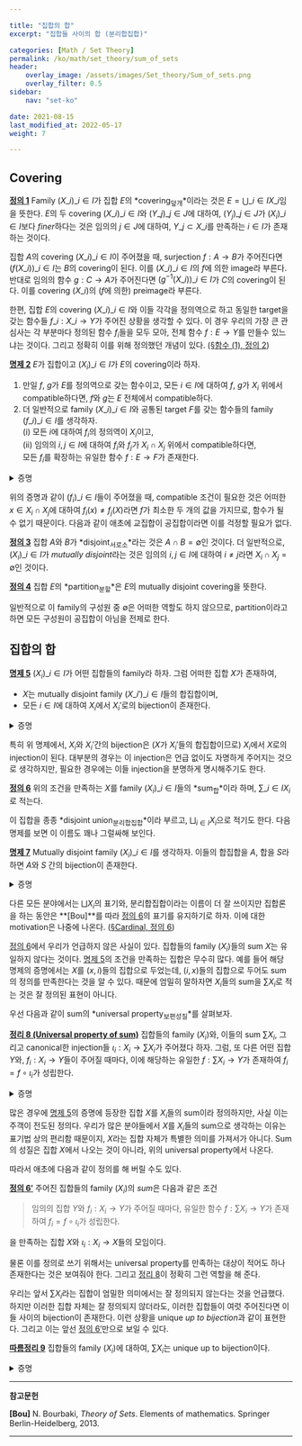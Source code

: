 ```yaml
---

title: "집합의 합"
excerpt: "집합들 사이의 합 (분리합집합)"

categories: [Math / Set Theory]
permalink: /ko/math/set_theory/sum_of_sets
header:
    overlay_image: /assets/images/Set_theory/Sum_of_sets.png
    overlay_filter: 0.5
sidebar: 
    nav: "set-ko"

date: 2021-08-15
last_modified_at: 2022-05-17
weight: 7

---
```


## Covering
<div class="definition" markdown="1">

<ins id="df1">**정의 1**</ins> Family $(X\_i)\_{i\in I}$가 집합 $E$의 *covering<sub>덮개</sub>*이라는 것은 $E=\bigcup\_{i\in I} X\_i$임을 뜻한다. $E$의 두 covering $(X\_i)\_{i\in I}$와 $(Y\_j)\_{j\in J}$에 대하여, $(Y_j)\_{j\in J}$가 $(X_i)\_{i\in I}$보다 *finer*하다는 것은 임의의 $j\in J$에 대하여, $Y\_j\subset X\_i$를 만족하는 $i\in I$가 존재하는 것이다.

</div>


집합 $A$의 covering $(X\_i)\_{i\in I}$이 주어졌을 때, surjection $f:A\rightarrow B$가 주어진다면 $(f(X\_i))\_{i\in I}$는 $B$의 covering이 된다. 이를 $(X\_i)\_{i\in I}$의 $f$에 의한 image라 부른다. 반대로 임의의 함수 $g:C\rightarrow A$가 주어진다면 $(g^{-1}(X\_i))\_{i\in I}$가 $C$의 covering이 된다. 이를 covering $(X\_i)$의 ($f$에 의한) preimage라 부른다.

한편, 집합 $E$의 covering $(X\_i)\_{i\in I}$와 이들 각각을 정의역으로 하고 동일한 target을 갖는 함수들 $f\_i:X\_i\rightarrow Y$가 주어진 상황을 생각할 수 있다. 이 경우 우리의 가장 큰 관심사는 각 부분마다 정의된 함수 $f_i$들을 모두 모아, 전체 함수 $f:E\rightarrow Y$를 만들수 있느냐는 것이다. 그리고 정확히 이를 위해 정의했던 개념이 있다. ([§함수 (1), 정의 2](/ko/math/set_theory/functions_1#df2))

<div class="proposition" markdown="1">

<ins id="pp2">**명제 2**</ins>  $E$가 집합이고 $(X_i)\_{i\in I}$가 $E$의 covering이라 하자. 

1. 만일 $f$, $g$가 $E$를 정의역으로 갖는 함수이고, 모든 $i\in I$에 대하여 $f$, $g$가 $X_i$ 위에서 compatible하다면, $f$와 $g$는 $E$ 전체에서 compatible하다.  
2. 더 일반적으로 family $(X\_i)\_{i\in I}$와 공통된 target $F$를 갖는 함수들의 family $(f\_i)\_{i\in I}$를 생각하자.  
     (i) 모든 $i$에 대하여 $f_i$의 정의역이 $X_i$이고,  
     (ii) 임의의 $i, j\in I$에 대하여 $f_i$와 $f_j$가 $X_i\cap X_j$ 위에서 compatible하다면,  
    모든 $f_i$를 확장하는 유일한 함수 $f:E\rightarrow F$가 존재한다. 
</div>

<details class="proof" markdown="1">
<summary>증명</summary>
우선 첫 번째 주장을 보이기 위해 임의의 $x\in E$가 주어졌다고 하자. $(X_i)\_{i\in I}$가 $E$를 cover하므로, 어떤 $i\in I$가 존재하여 $x\in X_i$이다. 그런데 $f$와 $g$는 $X_i$ 위에서 compatible하므로 $f(x)=g(x)$이다. $x$가 임의의 원소이므로 $f$와 $g$는 $E$ 전체에서 compatible하다.

이제 두 번째를 증명하기 위해, $f_i$들의 그래프를 $F_i$라 하자. 우리는 $F=\bigcup\_{i\in I} F_i$가 functional graph임을 보일 것이다. 즉, 임의로 주어진 $x\in \bigcup\_{i\in I} X_i$에 대하여,

>만일 $(x,y)\in F$이고 $(x,y')\in F$라면 $y=y'$

임을 보여야 한다. 그런데 만일 <sub>$(x,y)\in F$이고 $(X,y')\in F$</sub>라면, <sub>어떤 $i$, $j$에 대하여 $(x,y)\in F_i$이고 $(x,y')\in F_j$</sub>이므로 $x\in X_i$, $y\in X_j$이다. 따라서 <sub>$x\in \operatorname{pr}\_1 f_i=X_i$이고 $x\in\operatorname{pr}\_1 f_j=X_j$</sub>에서 $x\in X_i\cap X_j$이고, 집합 $X_i\cap X_j$ 위에서 $f_i$와 $f_j$는 compatible하므로 $y=f_i(x)=f_j(x)=y'$이다. 따라서 $F$는 functional이다.  
이 그래프의 정의역이 $\bigcup\_{i\in I} X_i$임은 자명하고, $f$의 유일성은 첫 번째 부분으로부터 자명하다. 만일 $f\_i$들을 확장하는 또다른 $g$가 존재한다면, 임의의 $i$에 대하여 $f$와 $g$가 모두 $X_i$에서 $f_i$와 compatible할 것이기 때문이다.

</details>

위의 증명과 같이 $(f_i)\_{i\in I}$들이 주어졌을 때, compatible 조건이 필요한 것은 어떠한 $x\in X_i\cap X_j$에 대하여 $f_i(x)\neq f_j(X)$라면 $f$가 최소한 두 개의 값을 가지므로, 함수가 될 수 없기 때문이다. 다음과 같이 애초에 교집합이 공집합이라면 이를 걱정할 필요가 없다.

<div class="definition" markdown="1">

<ins id="df3">**정의 3**</ins> 집합 $A$와 $B$가 *disjoint<sub>서로소</sub>*라는 것은 $A\cap B=\emptyset$인 것이다. 더 일반적으로, $(X_i)\_{i\in I}$가 *mutually disjoint*라는 것은 임의의 $i, j\in I$에 대하여 $i\neq j$라면 $X_i\cap X_j=\emptyset$인 것이다.

</div>

<div class="definition" markdown="1">

<ins id="df4">**정의 4**</ins> 집합 $E$의 *partition<sub>분할</sub>*은 $E$의 mutually disjoint covering을 뜻한다.

</div>

일반적으로 이 family의 구성원 중 $\emptyset$은 어떠한 역할도 하지 않으므로, partition이라고 하면 모든 구성원이 공집합이 아님을 전제로 한다. 

## 집합의 합

<div class="proposition" markdown="1">

<ins id="p53">**명제 5**</ins> $(X_i)\_{i\in I}$가 어떤 집합들의 family라 하자. 그럼 어떠한 집합 $X$가 존재하여, 

- $X$는 mutually disjoint family $(X\_i')\_{i\in I}$들의 합집합이며, 
- 모든 $i\in I$에 대하여 $X_i$에서 $X_i'$로의 bijection이 존재한다.

</div>
<details class="proof" markdown="1">
<summary>증명</summary>
$X_i'$를 $x\in X_i$를 만족하는 $(x, i)$들로 이루어진 집합이라 하자. 그럼 $(X_i')\_{i\in I}$는 mutually disjoint family이다. 또, 각각의 $X_i$에 대하여 $x\mapsto (x,i)$는 bijection이 된다. 따라서 $X=\bigcup\_{i\in I} X_i'$가 주어진 조건을 만족한다.
</details>

특히 위 명제에서, $X_i$와 $X_i'$간의 bijection은 ($X$가 $X_i'$들의 합집합이므로) $X_i$에서 $X$로의 injection이 된다. 대부분의 경우는 이 injection은 언급 없이도 자명하게 주어지는 것으로 생각하지만, 필요한 경우에는 이들 injection을 분명하게 명시해주기도 한다.

<div class="definition" markdown="1">

<ins id="df6">**정의 6**</ins> 위의 조건을 만족하는 $X$를 family $(X_i)\_{i\in I}$들의 *sum<sub>합</sub>*이라 하며, $\sum\_{i\in I} X_i$로 적는다.

</div>

이 집합을 종종 *disjoint union<sub>분리합집합</sub>*이라 부르고, $\bigsqcup_{i\in I} X_i$으로 적기도 한다. 다음 명제를 보면 이 이름도 꽤나 그럴싸해 보인다.

<div class="proposition" markdown="1">

<ins id="pp7">**명제 7**</ins> Mutually disjoint family $(X_i)\_{i\in I}$를 생각하자. 이들의 합집합을 $A$, 합을 $S$라 하면 $A$와 $S$ 간의 bijection이 존재한다.

</div>
<details class="proof" markdown="1">
<summary>증명</summary>
$f_i:X_i\rightarrow X_i\times\left\\{i\right\\}$를 $x\mapsto (x, i)$로 정의하자. 이제 $(f_i)\_{i\in I}$를 $\bigcup\_{i\in I} X_i=A$로 확장하면 된다.
</details>

다른 모든 분야에서는 $\bigsqcup X_i$의 표기와, 분리합집합이라는 이름이 더 잘 쓰이지만 집합론을 하는 동안은 **[Bou]**를 따라 [정의 6](#df6)의 표기를 유지하기로 하자. 이에 대한 motivation은 나중에 나온다. ([§Cardinal, 정의 6](/ko/math/set_theory/cardinals#df6))

[정의 6](#df6)에서 우리가 언급하지 않은 사실이 있다. 집합들의 family $(X_i)$들의 sum $X$는 유일하지 않다는 것이다. [명제 5](#pp5)의 조건을 만족하는 집합은 무수히 많다. 예를 들어 해당 명제의 증명에서는 $X$를 $(x,i)$들의 집합으로 두었는데, $(i,x)$들의 집합으로 두어도 sum의 정의를 만족한다는 것을 알 수 있다. 때문에 엄밀히 말하자면 $X_i$들의 sum을 $\sum X_i$로 적는 것은 잘 정의된 표현이 아니다.

우선 다음과 같이 sum의 *universal property<sub>보편성질</sub>*를 살펴보자.

<div class="proposition" markdown="1">

<ins id="thm8">**정리 8 (Universal property of sum)**</ins> 집합들의 family $(X_i)$와, 이들의 sum $\sum X_i$, 그리고 canonical한 injection들 $\iota_i:X_i\rightarrow\sum X_i$가 주어졌다 하자. 그럼, 또 다른 어떤 집합 $Y$와, $f_i:X_i\rightarrow Y$들이 주어질 때마다, 이에 해당하는 유일한 $f:\sum X_i\rightarrow Y$가 존재하여 $f_i=f\circ\iota_i$가 성립한다. 

</div>
<details class="proof" markdown="1">
<summary>증명</summary>

우선, 이러한 함수 $f$가 (존재한다면) 유일하다는 것을 보이자. 이를 위해서는 임의의 $x\in\sum X_i$에 대하여, 그 함숫값 $f(x)$가 항상 유일하게 결정된다는 것을 보이면 충분하다. $\sum X_i$는 어떤 mutually disjoint family $(X_i')$들의 합집합이므로, $x\in X_i'$이도록 하는 유일한 $i\in I$가 존재한다. 그럼 $\iota_i:X_i\rightarrow X_i'$가 bijection이므로, 또 다시 $X_i$의 유일한 원소 $x_i$가 존재하여 $\iota_i(x_i)=x$이도록 할 수 있다. 이제,

$$f(x)=f(\iota_i(x_i))=(f\circ\iota_i)(x_i)=f_i(x_i)$$

이므로, $x$에서의 함숫값 $f(x)$는 반드시 $f_i(x_i)$와 같아야 하고 따라서 $f$는 유일하게 결정된다.

이제 유일성 증명에서 힌트를 얻어, 함수 $f$의 존재성을 보이자. $f(x)$를 위의 식과 같이 $f_i(x_i)$로 *정의*하고, $f$가 실제로 함수가 된다는 것을 증명하면 된다. 예를 들어, 이렇게 정의하면 $f$는 모든 $\sum X_i$의 원소에 대해 정의가 될 것이며, 또 하나의 $x$는 위에서 이야기한 것과 같이 오직 하나의 함숫값만을 지정한다.

</details>

많은 경우에 [명제 5](#pp5)의 증명에 등장한 집합 $X$를 $X_i$들의 sum이라 정의하지만, 사실 이는 주객이 전도된 정의다. 우리가 많은 분야들에서 $X$를 $X_i$들의 sum으로 생각하는 이유는 표기법 상의 편리함 때문이지, $X$라는 집합 자체가 특별한 의미를 가져서가 아니다. Sum의 성질은 집합 $X$에서 나오는 것이 아니라, 위의 universal property에서 나온다.

따라서 애초에 다음과 같이 정의를 해 버릴 수도 있다.

<div class="definition" markdown="1">

<ins id="df6-1">**정의 6$'$**</ins> 주어진 집합들의 family $(X_i)$의 *sum*은 다음과 같은 조건
 
> 임의의 집합 $Y$와 $f_i:X_i\rightarrow Y$가 주어질 때마다, 유일한 함수 $f:\sum X_i\rightarrow Y$가 존재하여 $f_i=f\circ\iota_i$가 성립한다.

을 만족하는 집합 $X$와 $\iota_i:X_i\rightarrow X$들의 모임이다.

</div>

물론 이를 정의로 쓰기 위해서는 universal property를 만족하는 대상이 적어도 하나 존재한다는 것은 보여줘야 한다. 그리고 [정리 8](#thm8)이 정확히 그런 역할을 해 준다. 

우리는 앞서 $\sum X_i$라는 집합이 엄밀한 의미에서는 잘 정의되지 않는다는 것을 언급했다. 하지만 이러한 집합 자체는 잘 정의되지 않더라도, 이러한 집합들이 여럿 주어진다면 이들 사이의 bijection이 존재한다. 이런 상황을 unique *up to bijection*과 같이 표현한다. 그리고 이는 앞선 [정의 6$'$](#df6-1)만으로 보일 수 있다. 

<div class="proposition" markdown="1">

<ins id="crl9">**따름정리 9**</ins> 집합들의 family $(X_i)$에 대하여, $\sum X_i$는 unique up to bijection이다.

</div>
<details class="proof" markdown="1">
<summary>증명</summary>

두 개의 sum $S$, $S'$가 주어졌다 하고, $X_i$에서 $S$, $S'$로의 injection들을 각각 $\iota_i$, $\iota_i'$라 하자. 우선, 함수 $\iota_i':X_i\rightarrow Y$에 대하여, $S$의 universal property를 적용하면 유일한 $\phi':S\rightarrow S'$가 존재하여 $\iota_i'=\phi'\circ\iota_i$이도록 할 수 있다. 이와 비슷하게, 함수 $\iota_i$들에 $S'$의 universal property를 적용하면, 또 다시 유일한 $\phi:S'\rightarrow S$가 존재하여 $\iota_i=\phi\circ\iota_i'$이도록 할 수 있다. 그럼

$$\iota_i'=\phi'\circ\iota_i=\phi'\circ(\phi\circ\iota_i')=(\phi'\circ\phi)\circ\iota_i'$$

이다. 한편, 함수들 $\iota_i':X_i\rightarrow S'$에 이번에는 $S'$의 universal property를 적용하자. 그럼 어떤 유일한 함수 $\psi:S'\rightarrow S'$가 존재하여 $\iota_i'=\psi\circ\iota_i'$를 만족한다. 이는 당연히 $\psi=\operatorname{id}\_{S'}$에 의해 만족되는 식이므로, 유일성에 의해 이 식을 만족하는 모든 함수 $\psi$들은 $\operatorname{id}\_{S'}$와 같다. 따라서 $\phi'\circ\phi=\operatorname{id}\_{S'}$이고, $\operatorname{id}\_{S'}$는 bijection이므로 $\phi'$는 surjective, $\phi$는 injective하다. ([§함수 (2), 명제 3](/ko/math/set_theory/functions_2#pp3))

마찬가지로, $\phi\circ\phi'=\operatorname{id}\_S$임을 보일 수 있고, 이로 인해 $\phi$는 surjective, $\phi'$는 injective다. 즉, 이들은 각각 bijection이 되므로 $S$와 $S'$ 사이의 bijection이 존재한다. 

</details>


---
**참고문헌**

**[Bou]** N. Bourbaki, <i>Theory of Sets</i>. Elements of mathematics. Springer Berlin-Heidelberg, 2013.

---

